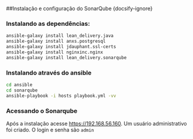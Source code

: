 ##Instalação e configuração do SonarQube {docsify-ignore}

### Instalando as dependências:
```bash
ansible-galaxy install lean_delivery.java
ansible-galaxy install anxs.postgresql
ansible-galaxy install jdauphant.ssl-certs
ansible-galaxy install nginxinc.nginx
ansible-galaxy install lean_delivery.sonarqube
```

### Instalando através do ansible
```bash
cd ansible
cd sonarqube
ansible-playbook -i hosts playbook.yml -vv
```
### Acessando o Sonarqube
Após a instalação acesse https://192.168.56.160. Um usuário administrativo foi criado. O login e senha são `admin`
